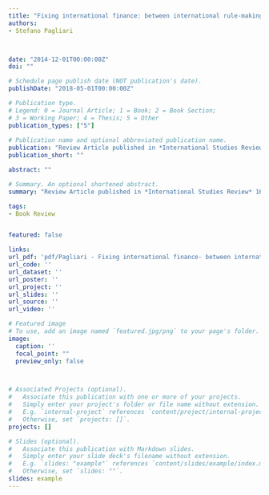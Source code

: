 ```yaml
---
title: "Fixing international finance: between international rule-making and domestic cosmetic compliance. Review of 'International Harmonization of Financial Regulation? The politics of global diffusion of the Basel Capital Accord' by Hyoung-Kyu Chey"
authors:
- Stefano Pagliari



date: "2014-12-01T00:00:00Z"
doi: ""

# Schedule page publish date (NOT publication's date).
publishDate: "2018-05-01T00:00:00Z"

# Publication type.
# Legend: 0 = Journal Article; 1 = Book; 2 = Book Section;
# 3 = Working Paper; 4 = Thesis; 5 = Other
publication_types: ["5"]
 
# Publication name and optional abbreviated publication name.
publication: "Review Article published in *International Studies Review* 16(4)"
publication_short: ""

abstract: ""

# Summary. An optional shortened abstract.
summary: "Review Article published in *International Studies Review* 16(4)"

tags:
- Book Review


featured: false

links:
url_pdf: 'pdf/Pagliari - Fixing international finance- between international standards and cosmetic compliance.pdf'
url_code: ''
url_dataset: ''
url_poster: ''
url_project: ''
url_slides: ''
url_source: ''
url_video: ''

# Featured image
# To use, add an image named `featured.jpg/png` to your page's folder. 
image:
  caption: ''
  focal_point: ""
  preview_only: false



# Associated Projects (optional).
#   Associate this publication with one or more of your projects.
#   Simply enter your project's folder or file name without extension.
#   E.g. `internal-project` references `content/project/internal-project/index.md`.
#   Otherwise, set `projects: []`.
projects: []

# Slides (optional).
#   Associate this publication with Markdown slides.
#   Simply enter your slide deck's filename without extension.
#   E.g. `slides: "example"` references `content/slides/example/index.md`.
#   Otherwise, set `slides: ""`.
slides: example 
---
```

 